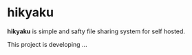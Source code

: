 # hikyaku

**hikyaku** is simple and safty file sharing system for self hosted.

This project is developing ...
